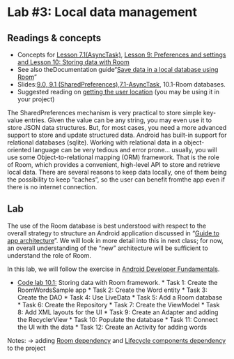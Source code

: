 # Lab #3: Local data management

## Readings & concepts 

  * Concepts for [Lesson 7.1(AsyncTask)](https://google-developer-training.github.io/android-developer-fundamentals-course-concepts-v2/unit-3-working-in-the-background/lesson-7-background-tasks/7-1-c-asynctask-and-asynctaskloader/7-1-c-asynctask-and-asynctaskloader.html), [Lesson 9: Preferences and settings and Lesson 10: Storing data with Room](https://google-developer-training.github.io/android-developer-fundamentals-course-concepts-v2/index.html) 
  * See also theDocumentation guide“[Save data in a local database using Room](https://developer.android.com/training/data-storage/room)”
  * Slides:[9.0, 9.1 (SharedPreferences)](https://drive.google.com/drive/folders/1eu-LXxiHocSktGYpG04PfE9Xmr_pBY5P),[7.1-AsyncTask](https://docs.google.com/presentation/d/1A7anDTS8NQCunbxoJnqJqkSHNFCvRIn9moE7Zww-gds/edit#slide=id.g116d7d9d49_3_13),  10.1-Room databases.
  * Suggested reading on [getting the user location](https://developer.android.com/training/location/) (you may be using it in your project)

The SharedPreferences mechanism is very practical to store simple key-value entries. Given the value can be any string, you may even use it to store JSON data structures.
But, for most cases, you need a more advanced support to store and update structured data. Android has built-in support for relational databases (sqlite). Working with relational data in a object-oriented language can be very tedious and error prone... usually, you will use some Object-to-relational mapping (ORM) framework. That is the role of Room, which provides a convenient, high-level API to store and retrieve local data.
There are several reasons to keep data locally, one of them being the possibility to keep “caches”, so the user can benefit fromthe app even if there is no internet connection.


## Lab
The use of the Room database is best understood with respect to the overall strategy to structure an Android application discussed in “[Guide to app architecture](https://developer.android.com/jetpack/docs/guide)”. We will look in more detail into this in next class; for now, an overall understanding of the “new” architecture will be sufficient to understand the role of Room.

In this lab, we will follow the exercise in [Android Developer Fundamentals](https://developer.android.com/courses/fundamentals-training/toc-v2).
  - [Code lab 10.1:](https://codelabs.developers.google.com/android-training/) Storing data with Room framework.
        * Task 1: Create the RoomWordsSample app
        * Task 2: Create the Word entity
        * Task 3: Create the DAO
        * Task 4: Use LiveData
        * Task 5: Add a Room database
        * Task 6: Create the Repository
        * Task 7: Create the ViewModel
        * Task 8: Add XML layouts for the UI
        * Task 9: Create an Adapter and adding the RecyclerView
        * Task 10: Populate the database
        * Task 11: Connect the UI with the data
        * Task 12: Create an Activity for adding words

Notes:
  → adding [Room dependency](https://developer.android.com/jetpack/androidx/releases/room) and [Lifecycle components dependency](https://developer.android.com/jetpack/androidx/releases/room) to the project
